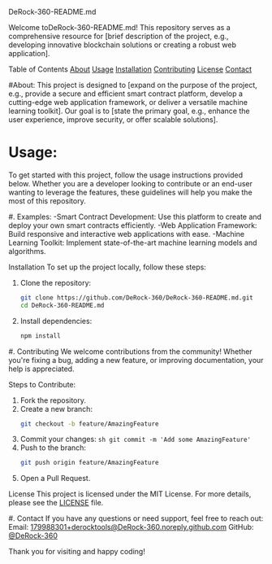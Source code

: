  DeRock-360-README.md

Welcome toDeRock-360-README.md! This repository serves as a comprehensive resource for [brief description of the project, e.g., developing innovative blockchain solutions or creating a robust web application].

 Table of Contents
[About](#about) 
[Usage](#usage)
 [Installation](#installation)
[Contributing](#contributing)
 [License](#license)
[Contact](#contact)

#About:
This project is designed to [expand on the purpose of the project, e.g., provide a secure and efficient smart contract platform, develop a cutting-edge web application framework, or deliver a versatile machine learning toolkit]. Our goal is to [state the primary goal, e.g., enhance the user experience, improve security, or offer scalable solutions].

#  Usage:
To get started with this project, follow the usage instructions provided below. Whether you are a developer looking to contribute or an end-user wanting to leverage the features, these guidelines will help you make the most of this repository.

#. Examples:
-Smart Contract Development: Use this platform to create and deploy your own smart contracts efficiently.
-Web Application Framework: Build responsive and interactive web applications with ease.
-Machine Learning Toolkit: Implement state-of-the-art machine learning models and algorithms.

Installation
To set up the project locally, follow these steps:

1. Clone the repository:
    ```sh
    git clone https://github.com/DeRock-360/DeRock-360-README.md.git
    cd DeRock-360-README.md
    ```

2. Install dependencies:
    ```sh
    npm install
    ```

#. Contributing
We welcome contributions from the community! Whether you're fixing a bug, adding a new feature, or improving documentation, your help is appreciated.

 Steps to Contribute:
1. Fork the repository.
2. Create a new branch:
    ```sh
    git checkout -b feature/AmazingFeature
    ```
  3. Commit your changes:
    ```sh
    git commit -m 'Add some AmazingFeature'
    ```
4. Push to the branch:
    ```sh
    git push origin feature/AmazingFeature
    ```
5. Open a Pull Request.

License
This project is licensed under the MIT License. For more details, please see the [LICENSE](LICENSE) file.

 #. Contact
If you have any questions or need support, feel free to reach out:
Email: 179988301+derocktools@DeRock-360.noreply.github.com
GitHub: [@DeRock-360](https://github.com/DeRock-360)

Thank you for visiting and happy coding!

